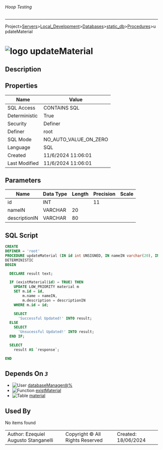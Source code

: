 ###### Hoop Testing
___
Project>[Servers](../../../../Servers.md)>[Local_Development](../../../Local_Development.md)>[Databases](../../Databases.md)>[static_db](../static_db.md)>[Procedures](Procedures.md)>updateMaterial


# ![logo](../../../../../Images/procedure64.svg) updateMaterial

## <a name="#Description"></a>Description
> 
## <a name="#Properties"></a>Properties
|Name|Value|
|---|---|
|SQL Access|CONTAINS SQL|
|Deterministic|True|
|Security|Definer|
|Definer|root|
|SQL Mode|NO_AUTO_VALUE_ON_ZERO|
|Language|SQL|
|Created|11/6/2024 11:06:01|
|Last Modified|11/6/2024 11:06:01|


## <a name="#Parameters"></a>Parameters
|Name|Data Type|Length|Precision|Scale|
|---|---|---|---|---|
|id|INT||11||
|nameIN|VARCHAR|20|||
|descriptionIN|VARCHAR|80|||

## <a name="#SqlScript"></a>SQL Script
```SQL
CREATE
DEFINER = 'root'
PROCEDURE updateMaterial (IN id int UNSIGNED, IN nameIN varchar(20), IN descriptionIN varchar(80))
DETERMINISTIC
BEGIN

  DECLARE result text;

  IF (existMaterial(id) = TRUE) THEN
    UPDATE LOW_PRIORITY material m
    SET m.id = id,
        m.name = nameIN,
        m.description = descriptionIN
    WHERE m.id = id;

    SELECT
      'Successful Updated!' INTO result;
  ELSE
    SELECT
      'Unsucessful Updated!' INTO result;
  END IF;

  SELECT
    result AS `response`;

END
```

## <a name="#DependsOn"></a>Depends On _`3`_
- ![User](../../../../../Images/user.svg) [databaseManager@%](../../../Users/databaseManager@%.md)
- ![Function](../../../../../Images/function.svg) [existMaterial](../Functions/existMaterial.md)
- ![Table](../../../../../Images/table.svg) [material](../Tables/material.md)


## <a name="#UsedBy"></a>Used By
No items found

||||
|---|---|---|
|Author: Ezequiel Augusto Stanganelli|Copyright © All Rights Reserved|Created: 18/06/2024|
